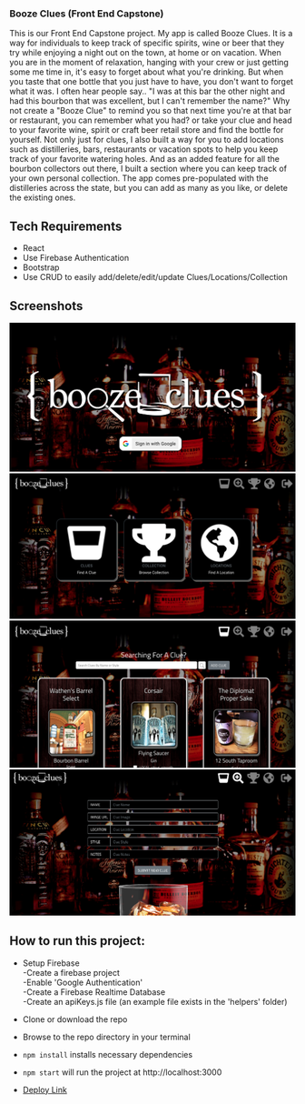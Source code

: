 ### Booze Clues (Front End Capstone)
This is our Front End Capstone project. My app is called Booze Clues. It is a way for individuals to keep track of specific spirits, wine or beer that they try while enjoying a night out on the town, at home or on vacation. When you are in the moment of relaxation, hanging with your crew or just getting some me time in, it's easy to forget about what you're drinking. But when you taste that one bottle that you just have to have, you don't want to forget what it was. I often hear people say.. "I was at this bar the other night and had this bourbon that was excellent, but I can't remember the name?"  Why not create a "Booze Clue" to remind you so that next time you're at that bar or restaurant, you can remember what you had? or take your clue and head to your favorite wine, spirit or craft beer retail store and find the bottle for yourself. Not only just for clues, I also built a way for you to add locations such as distilleries, bars, restaurants or vacation spots to help you keep track of your favorite watering holes. And as an added feature for all the bourbon collectors out there, I built a section where you can keep track of your own personal collection. The app comes pre-populated with the distilleries across the state, but you can add as many as you like, or delete the existing ones. 

## Tech Requirements
* React
* Use Firebase Authentication
* Bootstrap
* Use CRUD to easily add/delete/edit/update Clues/Locations/Collection

## Screenshots
![Main Screenshot](./images/screenshot1.png)
![Clues Screenshot](./images/screenshot2.png)
![Add Clue Screenshot](./images/screenshot3.png)
![Locations Screenshot](./images/screenshot4.png)

## How to run this project:

* Setup Firebase  
  -Create a firebase project  
  -Enable 'Google Authentication'  
  -Create a Firebase Realtime Database  
  -Create an apiKeys.js file (an example file exists in the 'helpers' folder)  

* Clone or download the repo

* Browse to the repo directory in your terminal

* ```npm install``` installs necessary dependencies

* ```npm start``` will run the project at http://localhost:3000

* [Deploy Link](https://booze-clues-8b9ca.firebaseapp.com)